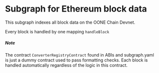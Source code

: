 # Subgraph for Ethereum block data

This subgraph indexes all block data on the OONE Chain Devnet. 

Every block is handled by one mapping ```handleBlock```

##### Note 

The contract `ConverterRegistryContract` found in ABIs and subgraph.yaml is just a dummy contract used to pass formatting checks. Each block is handled automatically regardless of the logic in this contract. 
